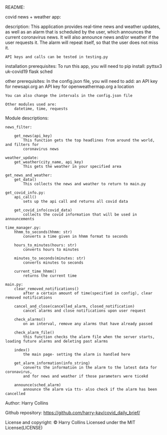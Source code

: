 README:

covid news + weather app:

description:
	This application provides real-time news and weather updates, as well as
	an alarm that is scheduled by the user, which announces the current coronavirus
	news. It will also announce news and/or weather if the user requests it.
	The alarm will repeat itself, so that the user does not
	miss it.

	API keys and calls can be tested in testing.py

installation prerequisites:
	To run this app, you will need to pip install:
		pyttsx3
		uk-covid19
		flask
		sched

other prerequisites:
	In the config.json file, you will need to add:
		an API key for newsapi.org
		an API key for openweathermap.org
		a location

	You can also change the intervals in the config.json file

	Other modules used are:
		datetime, time, requests

Module descriptions:

	news_filter:

		get_news(api_key)
			This function gets the top headlines from around the world, and filters for
			coronavirus news

	weather_update:
		get_weather(city_name, api_key)
			This gets the weather in your specified area

	get_news_and_weather:
		get_data()
			This collects the news and weather to return to main.py

	get_covid_info.py:
		api_call()
			sets up the api call and returns all covid data

		get_covid_info(covid_data)
			collects the covid information that will be used in announcements

	time_manager.py:
		hhmm_to_seconds(hhmm: str)
			converts a time given in hhmm format to seconds
		
		hours_to_minutes(hours: str)
			converts hours to minutes

		minutes_to_seconds(minutes: str)
			converts minutes to seconds

		current_time_hhmm()
			returns the current time

	main.py:
		clear_removed_notifications()
			after a certain amount of time(specified in config), clear removed notifications
		
		cancel_and_close(cancelled_alarm, closed_notification)
			cancel alarms and close notifications upon user request
	
		check_alarms()
			on an interval, remove any alarms that have already passed

		check_alarm_file()
			this function checks the alarm file when the server starts, loading future alarms and deleting past alarms

		index()
			the main page- setting the alarm is handled here

		get_alarm_information(info_string)
			converts the information in the alarm to the latest data for coronavirus, 
			and for news and weather if those parameters were ticekd

		announce(sched_alarm)
			announce the alarm via tts- also check if the alarm has been cancelled



Author:
Harry Collins

Github repository:
https://github.com/harry-kav/covid_daily_brief/

License and copyright:
© Harry Collins
Licensed under the MIT License(LICENSE)


		

